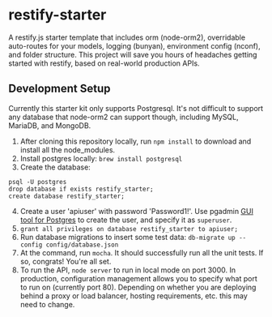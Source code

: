 restify-starter
===============
A restify.js starter template that includes orm (node-orm2), overridable auto-routes for your models, logging (bunyan), environment config (nconf), and folder structure. This project will save you hours of headaches getting started with restify, based on real-world production APIs.


Development Setup
-----------------
Currently this starter kit only supports Postgresql.  It's not difficult to support any database that node-orm2 can support though, including MySQL, MariaDB, and MongoDB.

1. After cloning this repository locally, run `npm install` to download and install all the node_modules.
2. Install postgres locally: `brew install postgresql`
3. Create the database: 

```
psql -U postgres
drop database if exists restify_starter;
create database restify_starter;
```

4. Create a user 'apiuser' with password 'Password1!'.  Use pgadmin [GUI tool for Postgres](http://www.pgadmin.org/download/) to create the user, and specify it as `superuser`.
5. `grant all privileges on database restify_starter to apiuser;`
6. Run database migrations to insert some test data: `db-migrate up --config config/database.json`
7. At the command, run `mocha`. It should successfully run all the unit tests. If so, congrats! You're all set.
8. To run the API, `node server` to run in local mode on port 3000. In production, configuration management allows you to specify what port to run on (currently port 80). Depending on whether you are deploying behind a proxy or load balancer, hosting requirements, etc. this may need to change.
